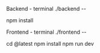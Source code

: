 Backend -
terminal ./backend --

npm install

Frontend -
terminal ./frontend --

cd @latest
npm install
npm run dev
